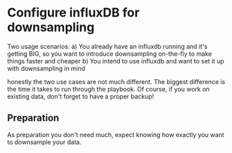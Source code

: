 Configure influxDB for downsampling
===================================

Two usage scenarios:
a) You already have an influxdb running and it's getting BIG, so you want to introduce downsampling on-the-fly to make things faster and cheaper
b) You intend to use influxdb and want to set it up with downsampling in mind

honestly the two use cases are not much different. The biggest difference is the time it takes to run through the playbook. Of course, if you work on existing data, don't forget to have a proper backup!

Preparation
-----------
As preparation you don't need much, expect knowing how exactly you want to downsample your data.
